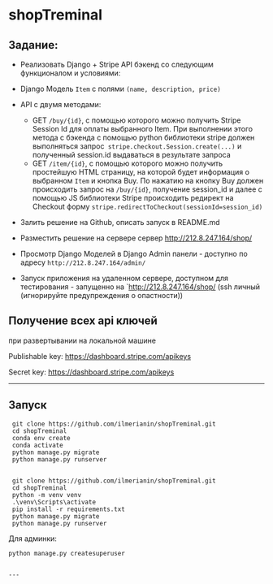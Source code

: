 # shopTreminal

Задание:
-------

* Реализовать Django + Stripe API бэкенд со следующим функционалом и условиями:
* Django Модель `Item` с полями `(name, description, price) `
* API с двумя методами:
    * GET `/buy/{id}`, c помощью которого можно получить Stripe Session Id для оплаты выбранного Item. При выполнении
      этого метода c бэкенда с помощью python библиотеки stripe должен выполняться
      запрос` stripe.checkout.Session.create(...)` и полученный session.id выдаваться в результате запроса
    * GET `/item/{id}`, c помощью которого можно получить простейшую HTML страницу, на которой будет информация о
      выбранном `Item` и кнопка Buy. По нажатию на кнопку Buy должен происходить запрос на `/buy/{id}`, получение
      session_id и далее с помощью JS библиотеки Stripe происходить редирект на Checkout
      форму `stripe.redirectToCheckout(sessionId=session_id)`

* Залить решение на Github, описать запуск в README.md

* Разместить решение на сервере сервер http://212.8.247.164/shop/  

* Просмотр Django Моделей в Django Admin панели - доступно по адресу `http://212.8.247.164/admin/`

* Запуск приложения на удаленном сервере, доступном для тестирования - запущенно на `http://212.8.247.164/shop/  (ssh личный (игнорируйте предупреждения о опастности))

Получение всех api ключей
-------------------------
при развертывании на локальной машине

Publishable key:
https://dashboard.stripe.com/apikeys

Secret key:
https://dashboard.stripe.com/apikeys

-------------------------

Запуск
-------

 
```
 git clone https://github.com/ilmerianin/shopTreminal.git  
 cd shopTreminal  
 conda env create  
 conda activate   
 python manage.py migrate  
 python manage.py runserver  

```

```

 git clone https://github.com/ilmerianin/shopTreminal.git   
 cd shopTreminal   
 python -m venv venv   
 .\venv\Scripts\activate   
 pip install -r requirements.txt   
 python manage.py migrate   
 python manage.py runserver   

```

Для админки:

```
python manage.py createsuperuser
 

---

